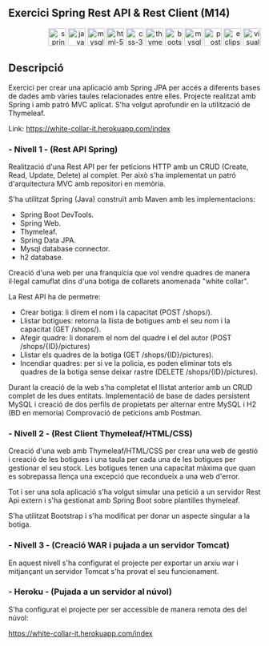 ## Exercici Spring Rest API & Rest Client (M14)

<p align="right">
  <img src="https://github.com/GerardPuigl/TechnologyStackIcons/blob/main/Logos/spring-long.svg" title="spring-long" alt="spring-long" height="35px"/>
  <img src="https://github.com/GerardPuigl/TechnologyStackIcons/blob/main/Logos/java.svg" title="java" alt="java" height="35px"/>
  <img src="https://github.com/GerardPuigl/TechnologyStackIcons/blob/main/Logos/mysql.svg" title="mysql" alt="mysql" height="35px"/>
  <img src="https://github.com/GerardPuigl/TechnologyStackIcons/blob/main/Logos/html-5.svg" title="html-5" alt="html-5" height="35px"/>
  <img src="https://github.com/GerardPuigl/TechnologyStackIcons/blob/main/Logos/css-3.svg" title="css-3" alt="css-3" height="35px"/>
  <img src="https://github.com/GerardPuigl/TechnologyStackIcons/blob/main/Logos/thymeleaf.png" alt="thymeleaf" height="35px">
  <img src="https://github.com/GerardPuigl/TechnologyStackIcons/blob/main/Logos/bootstrap.svg" title="bootstrap" alt="bootstrap" height="35px"/>
  <img src="https://github.com/GerardPuigl/TechnologyStackIcons/blob/main/Logos/datatables.png" title="mysql" alt="mysql" height="35px"/>
  <img src="https://github.com/GerardPuigl/TechnologyStackIcons/blob/main/Logos/postman.svg" title="postman" alt="postman" height="35px"/>
  <img src="https://github.com/GerardPuigl/TechnologyStackIcons/blob/main/Logos/eclipse.svg" title="eclipse" alt="eclipse" height="35px"/>
  <img src="https://github.com/GerardPuigl/TechnologyStackIcons/blob/main/Logos/visual-studio-code.svg" title="visual-studio-code" alt="visual-studio-code" height="35px"/>
</p>

## Descripció

Exercici per crear una aplicació amb Spring JPA per accés a diferents bases de dades amb vàries taules relacionades entre elles.
Projecte realitzat amb Spring i amb patró MVC aplicat. S'ha volgut aprofundir en la utilització de Thymeleaf.

Link: https://white-collar-it.herokuapp.com/index

### - Nivell 1 - (Rest API Spring)

Realització d'una Rest API per fer peticions HTTP amb un CRUD (Create, Read, Update, Delete) al complet. Per això s'ha implementat un patró d'arquitectura MVC amb repositori en memòria.

S'ha utilitzat Spring (Java) construït amb Maven amb les implementacions:
- Spring Boot DevTools.
- Spring Web.
- Thymeleaf.
- Spring Data JPA.
- Mysql database connector.
- h2 database.

Creació d'una web per una franquícia que vol vendre quadres de manera il·legal camuflat dins d'una botiga de collarets anomenada "white collar".

La Rest API ha de permetre:
- Crear botiga: li direm el nom i la capacitat (POST /shops/). 
- Llistar botigues: retorna la llista de botigues amb el seu nom i la capacitat (GET /shops/). 
- Afegir quadre: li donarem el nom del quadre i el del autor (POST /shops/{ID}/pictures) 
- Llistar els quadres de la botiga (GET /shops/{ID}/pictures). 
- Incendiar quadres: per si ve la policia, es poden eliminar tots els quadres de la botiga sense deixar rastre (DELETE /shops/{ID}/pictures). 

Durant la creació de la web s'ha completat el llistat anterior amb un CRUD complet de les dues entitats.
Implementació de base de dades persistent MySQL i creació de dos perfils de propietats per alternar entre MySQL i H2 (BD en memoria)
Comprovació de peticions amb Postman. 

### - Nivell 2 - (Rest Client Thymeleaf/HTML/CSS)

Creació d'una web amb Thymeleaf/HTML/CSS per crear una web de gestió i creació de les botigues i una taula per cada una de les botigues per gestionar el seu stock. Les botigues tenen una capacitat màxima que quan es sobrepassa llença una excepció que recondueix a una web d'error.

Tot i ser una sola aplicació s'ha volgut simular una petició a un servidor Rest Api extern i s'ha gestionat amb Spring Boot sobre plantilles thymeleaf.

S'ha utilitzat Bootstrap i s'ha modificat per donar un aspecte singular a la botiga.

### - Nivell 3 - (Creació WAR i pujada a un servidor Tomcat)

En aquest nivell s'ha configurat el projecte per exportar un arxiu war i mitjançant un servidor Tomcat s'ha provat el seu funcionament.

### - Heroku - (Pujada a un servidor al núvol)

S'ha configurat el projecte per ser accessible de manera remota des del núvol:

https://white-collar-it.herokuapp.com/index


